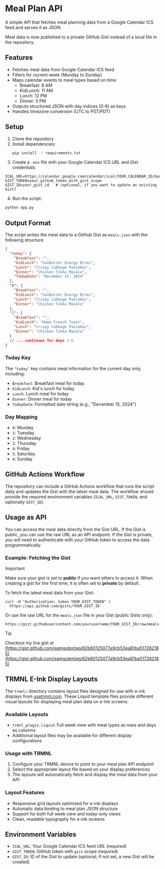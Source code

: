 # Meal Plan API

A simple API that fetches meal planning data from a Google Calendar ICS feed and serves it as JSON.

Meal data is now published to a private GitHub Gist instead of a local file in the repository.

## Features

- Fetches meal data from Google Calendar ICS feed
- Filters for current week (Monday to Sunday)
- Maps calendar events to meal types based on time:
  - Breakfast: 8 AM
  - KidLunch: 11 AM
  - Lunch: 12 PM
  - Dinner: 5 PM
- Outputs structured JSON with day indices (0-6) as keys
- Handles timezone conversion (UTC to PST/PDT)

## Setup

1. Clone the repository
2. Install dependencies:
   ```bash
   pip install -r requirements.txt
   ```
3. Create a `.env` file with your Google Calendar ICS URL and Gist credentials:

```
ICAL_URL=https://calendar.google.com/calendar/ical/YOUR_CALENDAR_ID/basic.ics
GIST_TOKEN=your_github_token_with_gist_scope
GIST_ID=your_gist_id   # (optional, if you want to update an existing Gist)
```

4. Run the script:

```bash
python app.py
```

## Output Format

The script writes the meal data to a GitHub Gist as `meals.json` with the following structure:

```json
{
  "today": {
    "Breakfast": "",
    "KidLunch": "SunButter Energy Bites",
    "Lunch": "Crispy Cabbage Pancakes",
    "Dinner": "Chicken Tikka Masala",
    "TodayDate": "December 15, 2024"
  },
  "0": {
    "Breakfast": "",
    "KidLunch": "SunButter Energy Bites",
    "Lunch": "Crispy Cabbage Pancakes",
    "Dinner": "Chicken Tikka Masala"
  },
  "1": {
    "Breakfast": "",
    "KidLunch": "Mama French Toast",
    "Lunch": "Crispy Cabbage Pancakes",
    "Dinner": "Chicken Tikka Masala"
  }
  // ... continues for days 2-6
}
```

### Today Key

The `"today"` key contains meal information for the current day only, including:

- `Breakfast`: Breakfast meal for today
- `KidLunch`: Kid's lunch for today
- `Lunch`: Lunch meal for today
- `Dinner`: Dinner meal for today
- `TodayDate`: Formatted date string (e.g., "December 15, 2024")

### Day Mapping

- `0`: Monday
- `1`: Tuesday
- `2`: Wednesday
- `3`: Thursday
- `4`: Friday
- `5`: Saturday
- `6`: Sunday

## GitHub Actions Workflow

The repository can include a GitHub Actions workflow that runs the script daily and updates the Gist with the latest meal data. The workflow should provide the required environment variables (`ICAL_URL`, `GIST_TOKEN`, and optionally `GIST_ID`).

## Usage as API

You can access the meal data directly from the Gist URL. If the Gist is public, you can use the raw URL as an API endpoint. If the Gist is private, you will need to authenticate with your GitHub token to access the data programmatically.

### Example: Fetching the Gist

> [!IMPORTANT]
> Make sure your gist is set to **public** if you want others to access it.
> When creating a gist for the first time, it is often set to **private** by default.

To fetch the latest meal data from your Gist:

```
curl -H "Authorization: token YOUR_GIST_TOKEN" \
  https://api.github.com/gists/YOUR_GIST_ID
```

Or use the raw URL for the `meals.json` file in your Gist (public Gists only):

```
https://gist.githubusercontent.com/yourusername/YOUR_GIST_ID/raw/meals.json
```

> [!TIP]
> Checkout my live gist at [https://gist.github.com/samgutentag/62b60125077a9cb53ea81ba517262185](https://gist.github.com/samgutentag/62b60125077a9cb53ea81ba517262185)

## TRMNL E-Ink Display Layouts

The `trmnl/` directory contains layout files designed for use with e-ink displays from [usetrmnl.com](https://usetrmnl.com). These Liquid template files provide different visual layouts for displaying meal plan data on e-ink screens.

### Available Layouts

- `trmnl_plugin.liquid`: Full week view with meal types as rows and days as columns
- Additional layout files may be available for different display configurations

### Usage with TRMNL

1. Configure your TRMNL device to point to your meal plan API endpoint
2. Select the appropriate layout file based on your display preferences
3. The layouts will automatically fetch and display the meal data from your API

### Layout Features

- Responsive grid layouts optimized for e-ink displays
- Automatic data binding to meal plan JSON structure
- Support for both full week view and today-only views
- Clean, readable typography for e-ink screens

## Environment Variables

- `ICAL_URL`: Your Google Calendar ICS feed URL (required)
- `GIST_TOKEN`: GitHub token with `gist` scope (required)
- `GIST_ID`: ID of the Gist to update (optional; if not set, a new Gist will be created)
